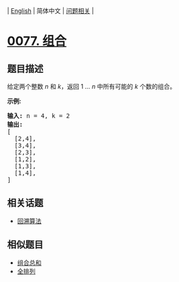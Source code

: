 
| [English](README_EN.md) | 简体中文 | [问题相关](QUESTION.md) |
# [0077. 组合](https://leetcode-cn.com/problems/combinations/)
## 题目描述
<p>给定两个整数 <em>n</em> 和 <em>k</em>，返回 1 ... <em>n </em>中所有可能的 <em>k</em> 个数的组合。</p>

<p><strong>示例:</strong></p>

<pre><strong>输入:</strong>&nbsp;n = 4, k = 2
<strong>输出:</strong>
[
  [2,4],
  [3,4],
  [2,3],
  [1,2],
  [1,3],
  [1,4],
]</pre>

## 相关话题
- [回溯算法](https://leetcode-cn.com/tag/backtracking)
## 相似题目
- [组合总和](../0039/README.md)
- [全排列](../0046/README.md)
